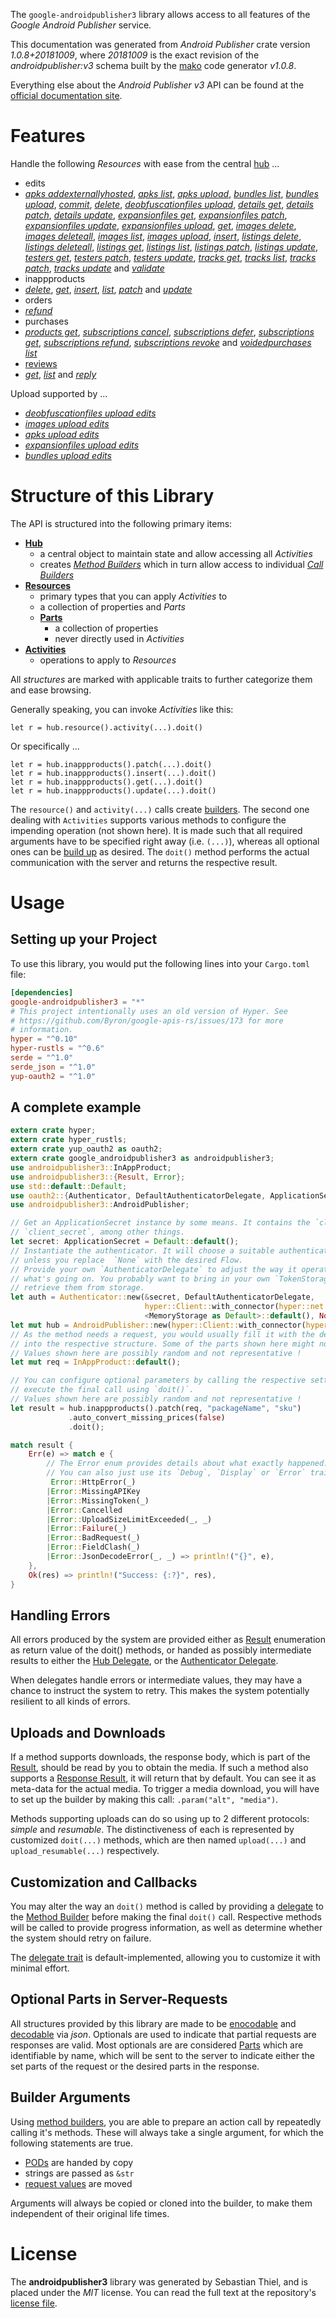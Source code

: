 <!---
DO NOT EDIT !
This file was generated automatically from 'src/mako/api/README.md.mako'
DO NOT EDIT !
-->
The `google-androidpublisher3` library allows access to all features of the *Google Android Publisher* service.

This documentation was generated from *Android Publisher* crate version *1.0.8+20181009*, where *20181009* is the exact revision of the *androidpublisher:v3* schema built by the [mako](http://www.makotemplates.org/) code generator *v1.0.8*.

Everything else about the *Android Publisher* *v3* API can be found at the
[official documentation site](https://developers.google.com/android-publisher).
# Features

Handle the following *Resources* with ease from the central [hub](https://docs.rs/google-androidpublisher3/1.0.8+20181009/google_androidpublisher3/struct.AndroidPublisher.html) ... 

* edits
 * [*apks addexternallyhosted*](https://docs.rs/google-androidpublisher3/1.0.8+20181009/google_androidpublisher3/struct.EditApkAddexternallyhostedCall.html), [*apks list*](https://docs.rs/google-androidpublisher3/1.0.8+20181009/google_androidpublisher3/struct.EditApkListCall.html), [*apks upload*](https://docs.rs/google-androidpublisher3/1.0.8+20181009/google_androidpublisher3/struct.EditApkUploadCall.html), [*bundles list*](https://docs.rs/google-androidpublisher3/1.0.8+20181009/google_androidpublisher3/struct.EditBundleListCall.html), [*bundles upload*](https://docs.rs/google-androidpublisher3/1.0.8+20181009/google_androidpublisher3/struct.EditBundleUploadCall.html), [*commit*](https://docs.rs/google-androidpublisher3/1.0.8+20181009/google_androidpublisher3/struct.EditCommitCall.html), [*delete*](https://docs.rs/google-androidpublisher3/1.0.8+20181009/google_androidpublisher3/struct.EditDeleteCall.html), [*deobfuscationfiles upload*](https://docs.rs/google-androidpublisher3/1.0.8+20181009/google_androidpublisher3/struct.EditDeobfuscationfileUploadCall.html), [*details get*](https://docs.rs/google-androidpublisher3/1.0.8+20181009/google_androidpublisher3/struct.EditDetailGetCall.html), [*details patch*](https://docs.rs/google-androidpublisher3/1.0.8+20181009/google_androidpublisher3/struct.EditDetailPatchCall.html), [*details update*](https://docs.rs/google-androidpublisher3/1.0.8+20181009/google_androidpublisher3/struct.EditDetailUpdateCall.html), [*expansionfiles get*](https://docs.rs/google-androidpublisher3/1.0.8+20181009/google_androidpublisher3/struct.EditExpansionfileGetCall.html), [*expansionfiles patch*](https://docs.rs/google-androidpublisher3/1.0.8+20181009/google_androidpublisher3/struct.EditExpansionfilePatchCall.html), [*expansionfiles update*](https://docs.rs/google-androidpublisher3/1.0.8+20181009/google_androidpublisher3/struct.EditExpansionfileUpdateCall.html), [*expansionfiles upload*](https://docs.rs/google-androidpublisher3/1.0.8+20181009/google_androidpublisher3/struct.EditExpansionfileUploadCall.html), [*get*](https://docs.rs/google-androidpublisher3/1.0.8+20181009/google_androidpublisher3/struct.EditGetCall.html), [*images delete*](https://docs.rs/google-androidpublisher3/1.0.8+20181009/google_androidpublisher3/struct.EditImageDeleteCall.html), [*images deleteall*](https://docs.rs/google-androidpublisher3/1.0.8+20181009/google_androidpublisher3/struct.EditImageDeleteallCall.html), [*images list*](https://docs.rs/google-androidpublisher3/1.0.8+20181009/google_androidpublisher3/struct.EditImageListCall.html), [*images upload*](https://docs.rs/google-androidpublisher3/1.0.8+20181009/google_androidpublisher3/struct.EditImageUploadCall.html), [*insert*](https://docs.rs/google-androidpublisher3/1.0.8+20181009/google_androidpublisher3/struct.EditInsertCall.html), [*listings delete*](https://docs.rs/google-androidpublisher3/1.0.8+20181009/google_androidpublisher3/struct.EditListingDeleteCall.html), [*listings deleteall*](https://docs.rs/google-androidpublisher3/1.0.8+20181009/google_androidpublisher3/struct.EditListingDeleteallCall.html), [*listings get*](https://docs.rs/google-androidpublisher3/1.0.8+20181009/google_androidpublisher3/struct.EditListingGetCall.html), [*listings list*](https://docs.rs/google-androidpublisher3/1.0.8+20181009/google_androidpublisher3/struct.EditListingListCall.html), [*listings patch*](https://docs.rs/google-androidpublisher3/1.0.8+20181009/google_androidpublisher3/struct.EditListingPatchCall.html), [*listings update*](https://docs.rs/google-androidpublisher3/1.0.8+20181009/google_androidpublisher3/struct.EditListingUpdateCall.html), [*testers get*](https://docs.rs/google-androidpublisher3/1.0.8+20181009/google_androidpublisher3/struct.EditTesterGetCall.html), [*testers patch*](https://docs.rs/google-androidpublisher3/1.0.8+20181009/google_androidpublisher3/struct.EditTesterPatchCall.html), [*testers update*](https://docs.rs/google-androidpublisher3/1.0.8+20181009/google_androidpublisher3/struct.EditTesterUpdateCall.html), [*tracks get*](https://docs.rs/google-androidpublisher3/1.0.8+20181009/google_androidpublisher3/struct.EditTrackGetCall.html), [*tracks list*](https://docs.rs/google-androidpublisher3/1.0.8+20181009/google_androidpublisher3/struct.EditTrackListCall.html), [*tracks patch*](https://docs.rs/google-androidpublisher3/1.0.8+20181009/google_androidpublisher3/struct.EditTrackPatchCall.html), [*tracks update*](https://docs.rs/google-androidpublisher3/1.0.8+20181009/google_androidpublisher3/struct.EditTrackUpdateCall.html) and [*validate*](https://docs.rs/google-androidpublisher3/1.0.8+20181009/google_androidpublisher3/struct.EditValidateCall.html)
* inappproducts
 * [*delete*](https://docs.rs/google-androidpublisher3/1.0.8+20181009/google_androidpublisher3/struct.InappproductDeleteCall.html), [*get*](https://docs.rs/google-androidpublisher3/1.0.8+20181009/google_androidpublisher3/struct.InappproductGetCall.html), [*insert*](https://docs.rs/google-androidpublisher3/1.0.8+20181009/google_androidpublisher3/struct.InappproductInsertCall.html), [*list*](https://docs.rs/google-androidpublisher3/1.0.8+20181009/google_androidpublisher3/struct.InappproductListCall.html), [*patch*](https://docs.rs/google-androidpublisher3/1.0.8+20181009/google_androidpublisher3/struct.InappproductPatchCall.html) and [*update*](https://docs.rs/google-androidpublisher3/1.0.8+20181009/google_androidpublisher3/struct.InappproductUpdateCall.html)
* orders
 * [*refund*](https://docs.rs/google-androidpublisher3/1.0.8+20181009/google_androidpublisher3/struct.OrderRefundCall.html)
* purchases
 * [*products get*](https://docs.rs/google-androidpublisher3/1.0.8+20181009/google_androidpublisher3/struct.PurchaseProductGetCall.html), [*subscriptions cancel*](https://docs.rs/google-androidpublisher3/1.0.8+20181009/google_androidpublisher3/struct.PurchaseSubscriptionCancelCall.html), [*subscriptions defer*](https://docs.rs/google-androidpublisher3/1.0.8+20181009/google_androidpublisher3/struct.PurchaseSubscriptionDeferCall.html), [*subscriptions get*](https://docs.rs/google-androidpublisher3/1.0.8+20181009/google_androidpublisher3/struct.PurchaseSubscriptionGetCall.html), [*subscriptions refund*](https://docs.rs/google-androidpublisher3/1.0.8+20181009/google_androidpublisher3/struct.PurchaseSubscriptionRefundCall.html), [*subscriptions revoke*](https://docs.rs/google-androidpublisher3/1.0.8+20181009/google_androidpublisher3/struct.PurchaseSubscriptionRevokeCall.html) and [*voidedpurchases list*](https://docs.rs/google-androidpublisher3/1.0.8+20181009/google_androidpublisher3/struct.PurchaseVoidedpurchaseListCall.html)
* [reviews](https://docs.rs/google-androidpublisher3/1.0.8+20181009/google_androidpublisher3/struct.Review.html)
 * [*get*](https://docs.rs/google-androidpublisher3/1.0.8+20181009/google_androidpublisher3/struct.ReviewGetCall.html), [*list*](https://docs.rs/google-androidpublisher3/1.0.8+20181009/google_androidpublisher3/struct.ReviewListCall.html) and [*reply*](https://docs.rs/google-androidpublisher3/1.0.8+20181009/google_androidpublisher3/struct.ReviewReplyCall.html)


Upload supported by ...

* [*deobfuscationfiles upload edits*](https://docs.rs/google-androidpublisher3/1.0.8+20181009/google_androidpublisher3/struct.EditDeobfuscationfileUploadCall.html)
* [*images upload edits*](https://docs.rs/google-androidpublisher3/1.0.8+20181009/google_androidpublisher3/struct.EditImageUploadCall.html)
* [*apks upload edits*](https://docs.rs/google-androidpublisher3/1.0.8+20181009/google_androidpublisher3/struct.EditApkUploadCall.html)
* [*expansionfiles upload edits*](https://docs.rs/google-androidpublisher3/1.0.8+20181009/google_androidpublisher3/struct.EditExpansionfileUploadCall.html)
* [*bundles upload edits*](https://docs.rs/google-androidpublisher3/1.0.8+20181009/google_androidpublisher3/struct.EditBundleUploadCall.html)



# Structure of this Library

The API is structured into the following primary items:

* **[Hub](https://docs.rs/google-androidpublisher3/1.0.8+20181009/google_androidpublisher3/struct.AndroidPublisher.html)**
    * a central object to maintain state and allow accessing all *Activities*
    * creates [*Method Builders*](https://docs.rs/google-androidpublisher3/1.0.8+20181009/google_androidpublisher3/trait.MethodsBuilder.html) which in turn
      allow access to individual [*Call Builders*](https://docs.rs/google-androidpublisher3/1.0.8+20181009/google_androidpublisher3/trait.CallBuilder.html)
* **[Resources](https://docs.rs/google-androidpublisher3/1.0.8+20181009/google_androidpublisher3/trait.Resource.html)**
    * primary types that you can apply *Activities* to
    * a collection of properties and *Parts*
    * **[Parts](https://docs.rs/google-androidpublisher3/1.0.8+20181009/google_androidpublisher3/trait.Part.html)**
        * a collection of properties
        * never directly used in *Activities*
* **[Activities](https://docs.rs/google-androidpublisher3/1.0.8+20181009/google_androidpublisher3/trait.CallBuilder.html)**
    * operations to apply to *Resources*

All *structures* are marked with applicable traits to further categorize them and ease browsing.

Generally speaking, you can invoke *Activities* like this:

```Rust,ignore
let r = hub.resource().activity(...).doit()
```

Or specifically ...

```ignore
let r = hub.inappproducts().patch(...).doit()
let r = hub.inappproducts().insert(...).doit()
let r = hub.inappproducts().get(...).doit()
let r = hub.inappproducts().update(...).doit()
```

The `resource()` and `activity(...)` calls create [builders][builder-pattern]. The second one dealing with `Activities` 
supports various methods to configure the impending operation (not shown here). It is made such that all required arguments have to be 
specified right away (i.e. `(...)`), whereas all optional ones can be [build up][builder-pattern] as desired.
The `doit()` method performs the actual communication with the server and returns the respective result.

# Usage

## Setting up your Project

To use this library, you would put the following lines into your `Cargo.toml` file:

```toml
[dependencies]
google-androidpublisher3 = "*"
# This project intentionally uses an old version of Hyper. See
# https://github.com/Byron/google-apis-rs/issues/173 for more
# information.
hyper = "^0.10"
hyper-rustls = "^0.6"
serde = "^1.0"
serde_json = "^1.0"
yup-oauth2 = "^1.0"
```

## A complete example

```Rust
extern crate hyper;
extern crate hyper_rustls;
extern crate yup_oauth2 as oauth2;
extern crate google_androidpublisher3 as androidpublisher3;
use androidpublisher3::InAppProduct;
use androidpublisher3::{Result, Error};
use std::default::Default;
use oauth2::{Authenticator, DefaultAuthenticatorDelegate, ApplicationSecret, MemoryStorage};
use androidpublisher3::AndroidPublisher;

// Get an ApplicationSecret instance by some means. It contains the `client_id` and 
// `client_secret`, among other things.
let secret: ApplicationSecret = Default::default();
// Instantiate the authenticator. It will choose a suitable authentication flow for you, 
// unless you replace  `None` with the desired Flow.
// Provide your own `AuthenticatorDelegate` to adjust the way it operates and get feedback about 
// what's going on. You probably want to bring in your own `TokenStorage` to persist tokens and
// retrieve them from storage.
let auth = Authenticator::new(&secret, DefaultAuthenticatorDelegate,
                              hyper::Client::with_connector(hyper::net::HttpsConnector::new(hyper_rustls::TlsClient::new())),
                              <MemoryStorage as Default>::default(), None);
let mut hub = AndroidPublisher::new(hyper::Client::with_connector(hyper::net::HttpsConnector::new(hyper_rustls::TlsClient::new())), auth);
// As the method needs a request, you would usually fill it with the desired information
// into the respective structure. Some of the parts shown here might not be applicable !
// Values shown here are possibly random and not representative !
let mut req = InAppProduct::default();

// You can configure optional parameters by calling the respective setters at will, and
// execute the final call using `doit()`.
// Values shown here are possibly random and not representative !
let result = hub.inappproducts().patch(req, "packageName", "sku")
             .auto_convert_missing_prices(false)
             .doit();

match result {
    Err(e) => match e {
        // The Error enum provides details about what exactly happened.
        // You can also just use its `Debug`, `Display` or `Error` traits
         Error::HttpError(_)
        |Error::MissingAPIKey
        |Error::MissingToken(_)
        |Error::Cancelled
        |Error::UploadSizeLimitExceeded(_, _)
        |Error::Failure(_)
        |Error::BadRequest(_)
        |Error::FieldClash(_)
        |Error::JsonDecodeError(_, _) => println!("{}", e),
    },
    Ok(res) => println!("Success: {:?}", res),
}

```
## Handling Errors

All errors produced by the system are provided either as [Result](https://docs.rs/google-androidpublisher3/1.0.8+20181009/google_androidpublisher3/enum.Result.html) enumeration as return value of 
the doit() methods, or handed as possibly intermediate results to either the 
[Hub Delegate](https://docs.rs/google-androidpublisher3/1.0.8+20181009/google_androidpublisher3/trait.Delegate.html), or the [Authenticator Delegate](https://docs.rs/yup-oauth2/*/yup_oauth2/trait.AuthenticatorDelegate.html).

When delegates handle errors or intermediate values, they may have a chance to instruct the system to retry. This 
makes the system potentially resilient to all kinds of errors.

## Uploads and Downloads
If a method supports downloads, the response body, which is part of the [Result](https://docs.rs/google-androidpublisher3/1.0.8+20181009/google_androidpublisher3/enum.Result.html), should be
read by you to obtain the media.
If such a method also supports a [Response Result](https://docs.rs/google-androidpublisher3/1.0.8+20181009/google_androidpublisher3/trait.ResponseResult.html), it will return that by default.
You can see it as meta-data for the actual media. To trigger a media download, you will have to set up the builder by making
this call: `.param("alt", "media")`.

Methods supporting uploads can do so using up to 2 different protocols: 
*simple* and *resumable*. The distinctiveness of each is represented by customized 
`doit(...)` methods, which are then named `upload(...)` and `upload_resumable(...)` respectively.

## Customization and Callbacks

You may alter the way an `doit()` method is called by providing a [delegate](https://docs.rs/google-androidpublisher3/1.0.8+20181009/google_androidpublisher3/trait.Delegate.html) to the 
[Method Builder](https://docs.rs/google-androidpublisher3/1.0.8+20181009/google_androidpublisher3/trait.CallBuilder.html) before making the final `doit()` call. 
Respective methods will be called to provide progress information, as well as determine whether the system should 
retry on failure.

The [delegate trait](https://docs.rs/google-androidpublisher3/1.0.8+20181009/google_androidpublisher3/trait.Delegate.html) is default-implemented, allowing you to customize it with minimal effort.

## Optional Parts in Server-Requests

All structures provided by this library are made to be [enocodable](https://docs.rs/google-androidpublisher3/1.0.8+20181009/google_androidpublisher3/trait.RequestValue.html) and 
[decodable](https://docs.rs/google-androidpublisher3/1.0.8+20181009/google_androidpublisher3/trait.ResponseResult.html) via *json*. Optionals are used to indicate that partial requests are responses 
are valid.
Most optionals are are considered [Parts](https://docs.rs/google-androidpublisher3/1.0.8+20181009/google_androidpublisher3/trait.Part.html) which are identifiable by name, which will be sent to 
the server to indicate either the set parts of the request or the desired parts in the response.

## Builder Arguments

Using [method builders](https://docs.rs/google-androidpublisher3/1.0.8+20181009/google_androidpublisher3/trait.CallBuilder.html), you are able to prepare an action call by repeatedly calling it's methods.
These will always take a single argument, for which the following statements are true.

* [PODs][wiki-pod] are handed by copy
* strings are passed as `&str`
* [request values](https://docs.rs/google-androidpublisher3/1.0.8+20181009/google_androidpublisher3/trait.RequestValue.html) are moved

Arguments will always be copied or cloned into the builder, to make them independent of their original life times.

[wiki-pod]: http://en.wikipedia.org/wiki/Plain_old_data_structure
[builder-pattern]: http://en.wikipedia.org/wiki/Builder_pattern
[google-go-api]: https://github.com/google/google-api-go-client

# License
The **androidpublisher3** library was generated by Sebastian Thiel, and is placed 
under the *MIT* license.
You can read the full text at the repository's [license file][repo-license].

[repo-license]: https://github.com/Byron/google-apis-rsblob/master/LICENSE.md
